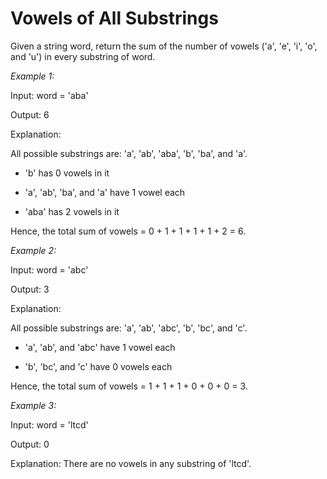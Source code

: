 # Vowels of All Substrings

Given a string word, return the sum of the number of vowels ('a', 'e', 'i', 'o', and 'u') in every substring of word.
 
*Example 1:*

Input: word = 'aba'

Output: 6

Explanation: 

All possible substrings are: 'a', 'ab', 'aba', 'b', 'ba', and 'a'.

- 'b' has 0 vowels in it

- 'a', 'ab', 'ba', and 'a' have 1 vowel each

- 'aba' has 2 vowels in it

Hence, the total sum of vowels = 0 + 1 + 1 + 1 + 1 + 2 = 6. 

*Example 2:*

Input: word = 'abc'

Output: 3

Explanation: 

All possible substrings are: 'a', 'ab', 'abc', 'b', 'bc', and 'c'.

- 'a', 'ab', and 'abc' have 1 vowel each

- 'b', 'bc', and 'c' have 0 vowels each

Hence, the total sum of vowels = 1 + 1 + 1 + 0 + 0 + 0 = 3.

*Example 3:*

Input: word = 'ltcd'

Output: 0

Explanation: There are no vowels in any substring of 'ltcd'.